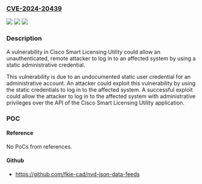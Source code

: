 ### [CVE-2024-20439](https://cve.mitre.org/cgi-bin/cvename.cgi?name=CVE-2024-20439)
![](https://img.shields.io/static/v1?label=Product&message=Cisco%20Smart%20License%20Utility&color=blue)
![](https://img.shields.io/static/v1?label=Version&message=%3D%202.1.0%20&color=brighgreen)
![](https://img.shields.io/static/v1?label=Vulnerability&message=Hidden%20Functionality&color=brighgreen)

### Description

A vulnerability in Cisco Smart Licensing Utility could allow an unauthenticated, remote attacker to log in to an affected system by using a static administrative credential.This vulnerability is due to an undocumented static user credential for an administrative account. An attacker could exploit this vulnerability by using the static credentials to log in to the affected system. A successful exploit could allow the attacker to log in to the affected system with administrative privileges over the API of the Cisco Smart Licensing Utility application.

### POC

#### Reference
No PoCs from references.

#### Github
- https://github.com/fkie-cad/nvd-json-data-feeds

